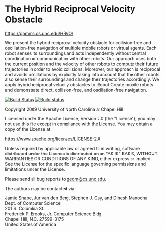 The Hybrid Reciprocal Velocity Obstacle
=======================================

<https://gamma.cs.unc.edu/HRVO/>

We present the hybrid reciprocal velocity obstacle for collision-free and
oscillation-free navigation of multiple mobile robots or virtual agents.
Each robot senses its surroundings and acts independently without central
coordination or communication with other robots. Our approach uses both
the current position and the velocity of other robots to compute their
future trajectories in order to avoid collisions. Moreover, our approach
is reciprocal and avoids oscillations by explicitly taking into account
that the other robots also sense their surroundings and change their
trajectories accordingly. We apply hybrid reciprocal velocity obstacles
to iRobot Create mobile robots and demonstrate direct, collision-free,
and oscillation-free navigation.

[![Build Status](https://travis-ci.org/snape/HRVO.svg?branch=master)](https://travis-ci.org/snape/HRVO)
[![Build status](https://ci.appveyor.com/api/projects/status/ordfo2c7kpsmdp7r/branch/master?svg=true)](https://ci.appveyor.com/project/snape/hrvo/branch/master)

Copyright 2009 University of North Carolina at Chapel Hill

Licensed under the Apache License, Version 2.0 (the "License");
you may not use this file except in compliance with the License.
You may obtain a copy of the License at

<https://www.apache.org/licenses/LICENSE-2.0>

Unless required by applicable law or agreed to in writing, software
distributed under the License is distributed on an "AS IS" BASIS,
WITHOUT WARRANTIES OR CONDITIONS OF ANY KIND, either express or implied.
See the License for the specific language governing permissions and
limitations under the License.

Please send all bug reports to [geom@cs.unc.edu](mailto:geom@cs.unc.edu).

The authors may be contacted via:

Jamie Snape, Jur van den Berg, Stephen J. Guy, and Dinesh Manocha  
Dept. of Computer Science  
201 S. Columbia St.  
Frederick P. Brooks, Jr. Computer Science Bldg.  
Chapel Hill, N.C. 27599-3175  
United States of America
